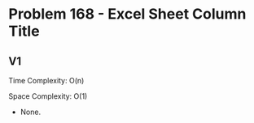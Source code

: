 # Problem 168 - Excel Sheet Column Title

## V1

Time Complexity: O(n)

Space Complexity: O(1)

- None.
